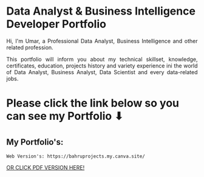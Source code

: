 # Data Analyst & Business Intelligence Developer Portfolio

<p align="justify"> Hi, I'm Umar, a Professional Data Analyst, Business Intelligence and other related profession. </p>

<p align="justify"> This portfolio will inform you about my technical
skillset, knowledge, certificates, education, projects
history and variety experience ini the world of Data
Analyst, Business Analyst, Data Scientist and every
data-related jobs. </p>

# Please click the link below so you can see my Portfolio ⬇
#
## My Portfolio's:
```
Web Version's: https://bahruprojects.my.canva.site/
```
[OR CLICK PDF VERSION HERE!](https://www.canva.com/design/DAGK_cQE9W0/QFl7zFKrUJtrUtKsMS6S9g/edit?utm_content=DAGK_cQE9W0&utm_campaign=designshare&utm_medium=link2&utm_source=sharebutton)
 

